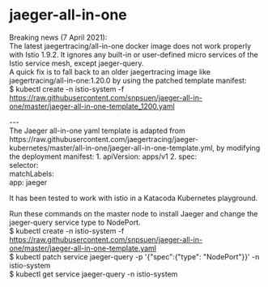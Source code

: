 # jaeger-all-in-one

Breaking news (7 April 2021): <br>
The latest jaegertracing/all-in-one docker image does not work properly with Istio 1.9.2. It ignores any built-in or user-defined micro services of the Istio service mesh, except jaeger-query. <br>
A quick fix is to fall back to an older jaegertracing image like jaegertracing/all-in-one:1.20.0 by using the patched template manifest: <br>
$ kubectl create -n istio-system -f https://raw.githubusercontent.com/snpsuen/jaeger-all-in-one/master/jaeger-all-in-one-template_1200.yaml <br>
<p>
--- <br>
The Jaeger all-in-one yaml template is adapted from https://raw.githubusercontent.com/jaegertracing/jaeger-kubernetes/master/all-in-one/jaeger-all-in-one-template.yml, by modifying the deployment manifest:
1.  apiVersion: apps/v1
2.  spec: <br>
      selector: <br>
        matchLabels: <br>
          app: jaeger <br>
        
It has been tested to work with istio in a Katacoda Kubernetes playground.

Run these commands on the master node to install Jaeger and change the jaeger-query service type to NodePort. <br>
$ kubectl create -n istio-system -f https://raw.githubusercontent.com/snpsuen/jaeger-all-in-one/master/jaeger-all-in-one-template.yaml <br>
$ kubectl patch service jaeger-query -p '{"spec":{"type": "NodePort"}}' -n istio-system <br>
$ kubectl get service jaeger-query -n istio-system
